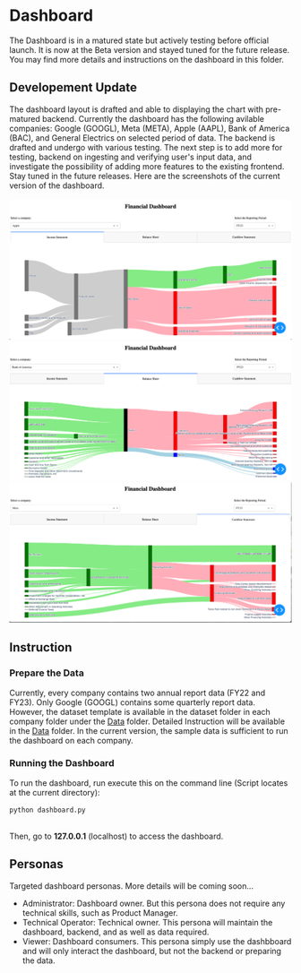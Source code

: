 # Dashboard
The Dashboard is in a matured state but actively testing before official launch. It is now at the Beta version and stayed tuned for the future release. You may find more details and instructions on the dashboard in this folder.

## Developement Update
The dashboard layout is drafted and able to displaying the chart with pre-matured backend. Currently the dashboard has the following avilable companies: Google (GOOGL), Meta (META), Apple (AAPL), Bank of America (BAC), and General Electrics on selected period of data. The backend is drafted and undergo with various testing. The next step is to add more for testing, backend on ingesting and verifying user's input data, and investigate the possibility of adding more features to the existing frontend. Stay tuned in the future releases. Here are the screenshots of the current version of the dashboard.
<br><br>
<img src=../gallery/income_v004.png>
<img src=../gallery/balance_v004.png>
<img src=../gallery/cashflow_v004.png>

## Instruction
### Prepare the Data
Currently, every company contains two annual report data (FY22 and FY23). Only Google (GOOGL) contains some quarterly report data. However, the dataset template is available in the dataset folder in each company folder under the [Data](data) folder. Detailed Instruction will be available in the [Data](data) folder. In the current version, the sample data is sufficient to run the dashboard on each company.

### Running the Dashboard
To run the dashboard, run execute this on the command line (Script locates at the current directory):

```
python dashboard.py
```

<br>
Then, go to <b>127.0.0.1</b> (localhost) to access the dashboard.


## Personas
Targeted dashboard personas. More details will be coming soon...
<ul>
	<li>Administrator: Dashboard owner. But this persona does not require any technical skills, such as Product Manager.</li>
	<li>Technical Operator: Technical owner. This persona will maintain the dashboard, backend, and as well as data required.</li>
	<li>Viewer: Dashboard consumers. This persona simply use the dashbboard and will only interact the dashboard, but not the backend or preparing the data.</li>
</ul>

